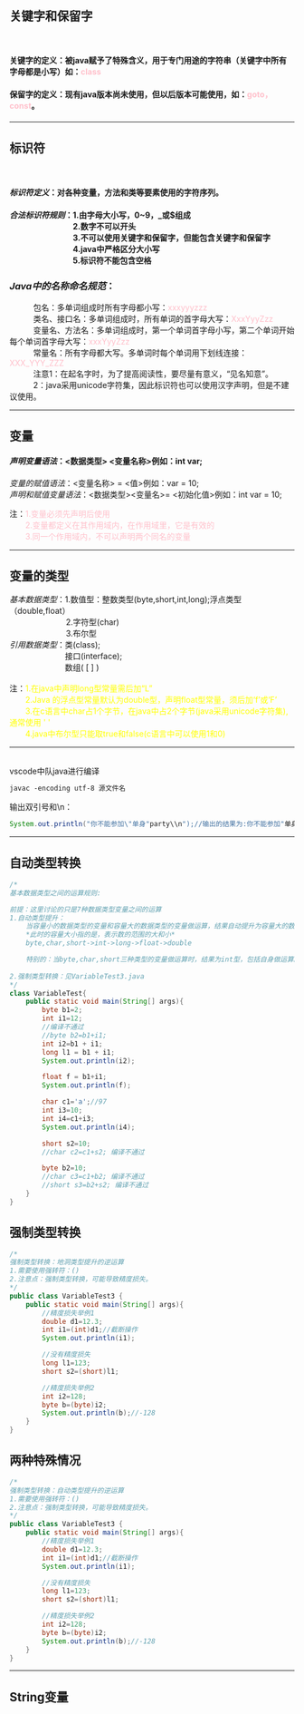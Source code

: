 ## 关键字和保留字
</br>

#### 关键字的定义：被java赋予了特殊含义，用于专门用途的字符串（关键字中所有字母都是小写）如：<span style="color:pink">class</span>
#### 保留字的定义：现有java版本尚未使用，但以后版本可能使用，如：<span style="color:pink">goto，const</span>。

---
## 标识符
</br>

#### *标识符定义*：对各种变量，方法和类等要素使用的字符序列。
#### *合法标识符规则*：1.由字母大小写，0~9，_或$组成</br>&emsp;&emsp;&emsp;&emsp;&emsp;&emsp;&emsp;&emsp;2.数字不可以开头</br>&emsp;&emsp;&emsp;&emsp;&emsp;&emsp;&emsp;&emsp;3.不可以使用关键字和保留字，但能包含关键字和保留字</br>&emsp;&emsp;&emsp;&emsp;&emsp;&emsp;&emsp;&emsp;4.java中严格区分大小写</br>&emsp;&emsp;&emsp;&emsp;&emsp;&emsp;&emsp;&emsp;5.标识符不能包含空格

### *Java中的名称命名规范*：
&emsp;&emsp;&emsp;包名：多单词组成时所有字母都小写：<span style="color:pink">xxxyyyzzz</span>
</br>&emsp;&emsp;&emsp;类名、接口名：多单词组成时，所有单词的首字母大写：<span style="color:pink">XxxYyyZzz</span>
</br>&emsp;&emsp;&emsp;变量名、方法名：多单词组成时，第一个单词首字母小写，第二个单词开始每个单词首字母大写：<span style="color:pink">xxxYyyZzz</span>
</br>&emsp;&emsp;&emsp;常量名：所有字母都大写。多单词时每个单词用下划线连接：<span style="color:pink">XXX_YYY_ZZZ</span>
</br>&emsp;&emsp;&emsp;注意1：在起名字时，为了提高阅读性，要尽量有意义，“见名知意”。
</br>&emsp;&emsp;&emsp;2：java采用unicode字符集，因此标识符也可以使用汉字声明，但是不建议使用。

---
## 变量
#### *声明变量语法*：<数据类型> <变量名称>例如：int var;
*变量的赋值语法*：<变量名称> =  <值>例如：var = 10;
</br>*声明和赋值变量语法*：<数据类型><变量名>=  <初始化值>例如：int var = 10;

注：<span style="color:pink">1.变量必须先声明后使用</br>&emsp;&emsp;2.变量都定义在其作用域内，在作用域里，它是有效的</br>&emsp;&emsp;3.同一个作用域内，不可以声明两个同名的变量</span>

---
## 变量的类型
 *基本数据类型*：1.数值型：整数类型(byte,short,int,long);浮点类型（double,float）
</br>&emsp;&emsp;&emsp;&emsp;&emsp;&emsp;&nbsp;&nbsp;&nbsp; 2.字符型(char)
</br>&emsp;&emsp;&emsp;&emsp;&emsp;&emsp;&nbsp;&nbsp;&nbsp;&nbsp;3.布尔型
</br>*引用数据类型*：类(class);</br>&emsp;&emsp;&emsp;&emsp;&emsp;&emsp;&emsp;接口(interface);</br>&emsp;&emsp;&emsp;&emsp;&emsp;&emsp;&emsp;数组( [ ] )
</br></br>注：<span style="color:yellow">1.在java中声明long型常量需后加“L”</br>&emsp;&emsp;2.Java 的浮点型常量默认为double型，声明float型常量，须后加‘f’或‘F’</br>&emsp;&emsp;3.在c语言中char占1个字节，在java中占2个字节(java采用unicode字符集),通常使用&nbsp;' '</br>&emsp;&emsp;4.java中布尔型只能取true和false(c语言中可以使用1和0)</span>

---
</br>vscode中队java进行编译

```markdown
javac -encoding utf-8 源文件名
```
输出双引号和\n：
```java
System.out.println("你不能参加\"单身"party\\n");//输出的结果为:你不能参加"单身"party\n
```
---
## 自动类型转换

```java
/*
基本数据类型之间的运算规则:

前提：这里讨论的只是7种数据类型变量之间的运算
1.自动类型提升：
    当容量小的数据类型的变量和容量大的数据类型的变量做运算，结果自动提升为容量大的数据类型。
    *此时的容量大小指的是，表示数的范围的大和小*
    byte,char,short->int->long->float->double

    特别的：当byte,char,short三种类型的变量做运算时，结果为int型，包括自身做运算。
    
2.强制类型转换：见VariableTest3.java
*/
class VariableTest{
    public static void main(String[] args){
        byte b1=2;
        int i1=12;
        //编译不通过
        //byte b2=b1+i1;
        int i2=b1 + i1;
        long l1 = b1 + i1;
        System.out.println(i2);

        float f = b1+i1;
        System.out.println(f);

        char c1='a';//97
        int i3=10;
        int i4=c1+i3;
        System.out.println(i4);

        short s2=10;
        //char c2=c1+s2; 编译不通过

        byte b2=10;
        //char c3=c1+b2; 编译不通过
        //short s3=b2+s2; 编译不通过
    }
}
```

## 强制类型转换

```java
/*
强制类型转换：地洞类型提升的逆运算
1.需要使用强转符：()
2.注意点：强制类型转换，可能导致精度损失。
*/
public class VariableTest3 {
    public static void main(String[] args){
        //精度损失举例1
        double d1=12.3;
        int i1=(int)d1;//截断操作
        System.out.println(i1);

        //没有精度损失
        long l1=123;
        short s2=(short)l1;

        //精度损失举例2
        int i2=128;
        byte b=(byte)i2;
        System.out.println(b);//-128
    }
}
```

## 两种特殊情况
```java
/*
强制类型转换：自动类型提升的逆运算
1.需要使用强转符：()
2.注意点：强制类型转换，可能导致精度损失。
*/
public class VariableTest3 {
    public static void main(String[] args){
        //精度损失举例1
        double d1=12.3;
        int i1=(int)d1;//截断操作
        System.out.println(i1);

        //没有精度损失
        long l1=123;
        short s2=(short)l1;

        //精度损失举例2
        int i2=128;
        byte b=(byte)i2;
        System.out.println(b);//-128
    }
}
```

---
## String变量
